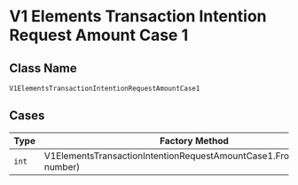
# V1 Elements Transaction Intention Request Amount Case 1

## Class Name

`V1ElementsTransactionIntentionRequestAmountCase1`

## Cases

| Type | Factory Method |
|  --- | --- |
| `int` | V1ElementsTransactionIntentionRequestAmountCase1.FromNumber(int number) |

